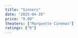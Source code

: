 ```yaml
---
title: "Sinners"
date: "2025-04-19"
price: "9.00"
theaters: ["Marquette Cinemas"]
ratings: ["R"]
---
```

